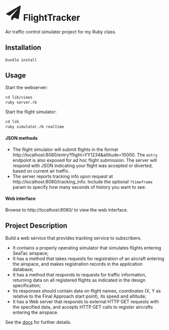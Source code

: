 # <img src="https://github.com/jmodjeska/flighttracker/blob/master/docs/images/plane.png" width=50px> FlightTracker
Air traffic control simulator project for my Ruby class.

## Installation
```
bundle install
```

## Usage
Start the webserver:
```
cd lib/views
ruby server.rb
```
Start the flight simulator:
```
cd lib
ruby simulator.rb realtime
```

#### JSON methods
* The flight simulator will submit flights in the format http://localhost:8080/entry?flight=YY1234&altitude=10000. The `entry` endpoint is also exposed for ad hoc flight submission. The server will respond with JSON indicating your flight was accepted or diverted, based on current air traffic.
* The server reports tracking info upon request at http://localhost:8080/tracking_info. Include the optional `?timeframe` param to specify how many seconds of history you want to see.

#### Web interface
Browse to http://localhost:8080/ to view the web interface. 

## Project Description
Build a web service that provides tracking service to subscribers. 
* It contains a properly operating simulator that simulates flights entering SeaTac airspace;
* It has a method that takes requests for registration of an aircraft entering the airspace, and makes registration records in the application database;
* It has a method that responds to requests for traffic information, returning data on all registered flights as indicated in the design specification;
* Its responses should contain data on flight names, coordinates (X, Y as relative to the Final Approach start point), its speed and altitude;
*  It has a Web server that responds to external HTTP GET requests with the specified data, and accepts HTTP GET calls to register aircrafts entering the airspace.

See the [docs](https://github.com/jmodjeska/flighttracker/tree/master/docs) for further details.
